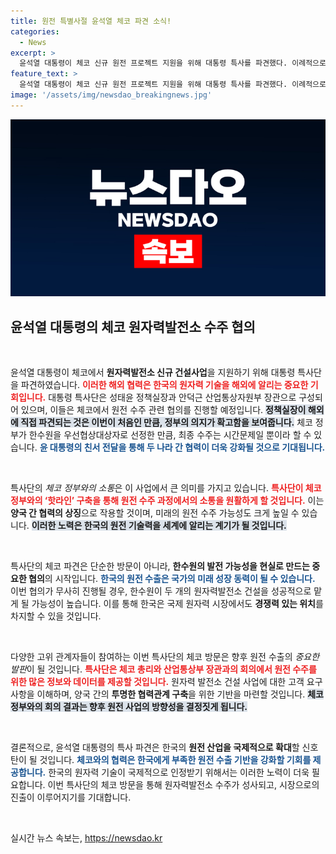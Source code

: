 ```yaml
---
title: 원전 특별사절 윤석열 체코 파견 소식!
categories:
  - News
excerpt: >
  윤석열 대통령이 체코 신규 원전 프로젝트 지원을 위해 대통령 특사를 파견했다. 이례적으로 정책실장이 특사로 나서 최종 수주를 이끌 계획이다. 양국 협의의 결과는 원전 산업의 미래를 좌우할 것으로 기대된다!
feature_text: >
  윤석열 대통령이 체코 신규 원전 프로젝트 지원을 위해 대통령 특사를 파견했다. 이례적으로 정책실장이 특사로 나서 최종 수주를 이끌 계획이다. 양국 협의의 결과는 원전 산업의 미래를 좌우할 것으로 기대된다!
image: '/assets/img/newsdao_breakingnews.jpg'
---
```


<p><img src="/assets/img/newsdao_breakingnews.jpg" alt="firstkoreanews 속보" /></p>

<h2 data-ke-size="size26">윤석열 대통령의 체코 원자력발전소 수주 협의</h2>

<p data-ke-size="size16">&nbsp;</p>

<p>윤석열 대통령이 체코에서 <strong>원자력발전소 신규 건설사업</strong>을 지원하기 위해 대통령 특사단을 파견하였습니다. <b><span style="color: #ee2323;">이러한 해외 협력은 한국의 원자력 기술을 해외에 알리는 중요한 기회입니다.</span></b> 대통령 특사단은 성태윤 정책실장과 안덕근 산업통상자원부 장관으로 구성되어 있으며, 이들은 체코에서 원전 수주 관련 협의를 진행할 예정입니다.  <b><span style="background-color: #21538527;">정책실장이 해외에 직접 파견되는 것은 이번이 처음인 만큼, 정부의 의지가 확고함을 보여줍니다.</span></b> 체코 정부가 한수원을 우선협상대상자로 선정한 만큼, 최종 수주는 시간문제일 뿐이라 할 수 있습니다. <b><span style="color: #1a5490;">윤 대통령의 친서 전달을 통해 두 나라 간 협력이 더욱 강화될 것으로 기대됩니다.</span></b></p>

<p data-ke-size="size16">&nbsp;</p>

<p>특사단의 <em>체코 정부와의 소통</em>은 이 사업에서 큰 의미를 가지고 있습니다. <b><span style="color: #ee2323;">특사단이 체코 정부와의 ‘핫라인’ 구축을 통해 원전 수주 과정에서의 소통을 원활하게 할 것입니다.</span></b> 이는 <strong>양국 간 협력의 상징</strong>으로 작용할 것이며, 미래의 원전 수주 가능성도 크게 높일 수 있습니다. <b><span style="background-color: #21538527;">이러한 노력은 한국의 원전 기술력을 세계에 알리는 계기가 될 것입니다.</span></b> </p>

<p data-ke-size="size16">&nbsp;</p>

<p>특사단의 체코 파견은 단순한 방문이 아니라, <strong>한수원의 발전 가능성을 현실로 만드는 중요한 협의</strong>의 시작입니다. <b><span style="color: #1a5490;">한국의 원전 수출은 국가의 미래 성장 동력이 될 수 있습니다.</span></b> 이번 협의가 무사히 진행될 경우, 한수원이 두 개의 원자력발전소 건설을 성공적으로 맡게 될 가능성이 높습니다. 이를 통해 한국은 국제 원자력 시장에서도 <strong>경쟁력 있는 위치</strong>를 차지할 수 있을 것입니다.</p>

<p data-ke-size="size16">&nbsp;</p>

<p>다양한 고위 관계자들이 참여하는 이번 특사단의 체코 방문은 향후 원전 수출의 <em>중요한 발판</em>이 될 것입니다. <b><span style="color: #ee2323;">특사단은 체코 총리와 산업통상부 장관과의 회의에서 원전 수주를 위한 많은 정보와 데이터를 제공할 것입니다.</span></b> 원자력 발전소 건설 사업에 대한 고객 요구사항을 이해하며, 양국 간의 <strong>투명한 협력관계 구축</strong>을 위한 기반을 마련할 것입니다. <b><span style="background-color: #21538527;">체코 정부와의 회의 결과는 향후 원전 사업의 방향성을 결정짓게 됩니다.</span></b></p>

<p data-ke-size="size16">&nbsp;</p>

<p>결론적으로, 윤석열 대통령의 특사 파견은 한국의 <strong>원전 산업을 국제적으로 확대</strong>할 신호탄이 될 것입니다. <b><span style="color: #1a5490;">체코와의 협력은 한국에게 부족한 원전 수출 기반을 강화할 기회를 제공합니다.</span></b> 한국의 원자력 기술이 국제적으로 인정받기 위해서는 이러한 노력이 더욱 필요합니다. 이번 특사단의 체코 방문을 통해 원자력발전소 수주가 성사되고, 시장으로의 진출이 이루어지기를 기대합니다.</p>

<p data-ke-size="size16">&nbsp;</p>
실시간 뉴스 속보는, <a href="https://newsdao.kr" rel="dofollow">https://newsdao.kr</a>


